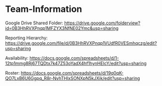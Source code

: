 Team-Information
================

Google Drive Shared Folder: 
https://drive.google.com/folderview?id=0B3HhRVXPnqp1MFZYX3NfNE02Ymc&usp=sharing

Reporting Hierarchy: 
https://drive.google.com/file/d/0B3HhRVXPnqp1VUdfR0VESmhqczg/edit?usp=sharing

Availability: 
https://docs.google.com/spreadsheets/d/1-12tp1mmg8Rj67TQDtx7k47Z53oYadX4hf1hynHEIcY/edit?usp=sharing

Roster: 
https://docs.google.com/spreadsheets/d/19q0qK-QO7LxB6U6Ggpq_R8r-NvhTHIxSONXpN5kJXik/edit?usp=sharing

